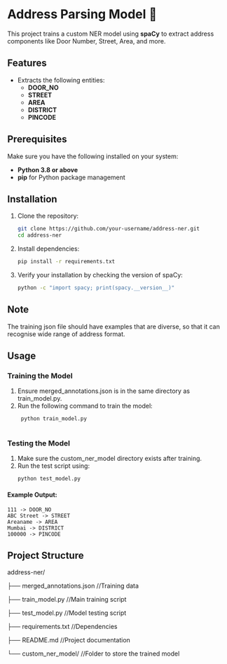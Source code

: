 # Address Parsing Model 🚀  

This project trains a custom NER model using **spaCy** to extract address components like Door Number, Street, Area, and more.  

## Features  
- Extracts the following entities:
  - **DOOR_NO**
  - **STREET**
  - **AREA**
  - **DISTRICT**
  - **PINCODE**

## Prerequisites  
Make sure you have the following installed on your system:
- **Python 3.8 or above**  
- **pip** for Python package management  

## Installation  
1. Clone the repository:  
   ```bash
   git clone https://github.com/your-username/address-ner.git
   cd address-ner
2. Install dependencies:
    ```bash
    pip install -r requirements.txt
3. Verify your installation by checking the version of spaCy:
    ```bash
    python -c "import spacy; print(spacy.__version__)"

## Note
The training json file should have examples that are diverse, so that it can recognise wide range of address format.


## Usage
### Training the Model
1. Ensure merged_annotations.json is in the same directory as train_model.py.
2. Run the following command to train the model:
   ```bash
    python train_model.py
  
### Testing the Model
1. Make sure the custom_ner_model directory exists after training.
2. Run the test script using:
    ```bash
    python test_model.py

  #### Example Output:
    111 -> DOOR_NO  
    ABC Street -> STREET  
    Areaname -> AREA  
    Mumbai -> DISTRICT  
    100000 -> PINCODE

## Project Structure  

address-ner/

  ├── merged_annotations.json //Training data
  
  ├── train_model.py //Main training script
  
  ├── test_model.py //Model testing script
  
  ├── requirements.txt //Dependencies
  
  ├── README.md //Project documentation

└── custom_ner_model/ //Folder to store the trained model

